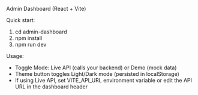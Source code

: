 Admin Dashboard (React + Vite)

Quick start:
1. cd admin-dashboard
2. npm install
3. npm run dev

Usage:
- Toggle Mode: Live API (calls your backend) or Demo (mock data)
- Theme button toggles Light/Dark mode (persisted in localStorage)
- If using Live API, set VITE_API_URL environment variable or edit the API URL in the dashboard header
